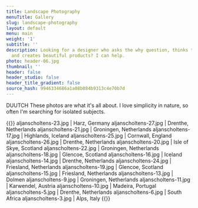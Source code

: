 ```yaml
---
title: Landscape Photography
menuTitle: Gallery
slug: landscape-photography
layout: default
menu: main
weight: '1'
subtitle: ''
description: Looking for a designer who asks the why question, thinks technically
  and creates beautiful products? I can help.
photo: header-06.jpg
thumbnail: ''
header: false
header_studio: false
header_title_gradient: false
source_hash: 9946334686a1a08b084b9313c4e70b7d
---
```


DUUTCH These photos are what it's all about. I love simplicity in nature, so often I'm searching for isolated subjects.

{{<photos footnote="">}}
aljanscholtens-23.jpg | Harz, Germany
aljanscholtens-27.jpg | Drenthe, Netherlands
aljanscholtens-21.jpg | Groningen, Netherlands
aljanscholtens-17.jpg | Highlands, Iceland
aljanscholtens-25.jpg | Cornwall, England
aljanscholtens-26.jpg | Drenthe, Netherlands
aljanscholtens-20.jpg | Isle of Skye, Scotland
aljanscholtens-22.jpg | Groningen, Netherlands
aljanscholtens-18.jpg | Glencoe, Scotland
aljanscholtens-16.jpg | Iceland
aljanscholtens-14.jpg | Drenthe, Netherlands
aljanscholtens-24.jpg | Friesland, Netherlands
aljanscholtens-19.jpg | Glencoe, Scotland
aljanscholtens-15.jpg | Friesland, Netherlands
aljanscholtens-13.jpg | Dolmen
aljanscholtens-9.jpg | Groningen, Netherlands
aljanscholtens-11.jpg | Karwendel, Austria
aljanscholtens-10.jpg | Madeira, Portugal
aljanscholtens-5.jpg | Drenthe, Netherlands
aljanscholtens-6.jpg | South Africa
aljanscholtens-3.jpg | Alps, Italy
{{</photos>}}